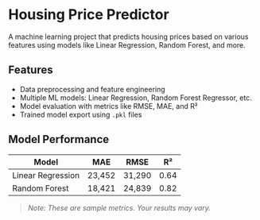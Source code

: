 # Housing Price Predictor

A machine learning project that predicts housing prices based on various features using models like Linear Regression, Random Forest, and more.

## Features

- Data preprocessing and feature engineering
- Multiple ML models: Linear Regression, Random Forest Regressor, etc.
- Model evaluation with metrics like RMSE, MAE, and R²
- Trained model export using `.pkl` files

## Model Performance

| Model             | MAE    | RMSE   | R²   |
| ----------------- | ------ | ------ | ---- |
| Linear Regression | 23,452 | 31,290 | 0.64 |
| Random Forest     | 18,421 | 24,839 | 0.82 |

> *Note: These are sample metrics. Your results may vary.*